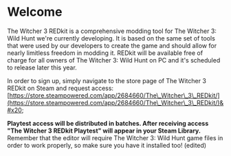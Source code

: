 # Welcome

The Witcher 3 REDkit is a comprehensive modding tool for The Witcher 3: Wild Hunt we're currently developing. It is based on the same set of tools that were used by our developers to create the game and should allow for nearly limitless freedom in modding it. REDkit will be available free of charge for all owners of The Witcher 3: Wild Hunt on PC and it's scheduled to release later this year.&#x20;

In order to sign up, simply navigate to the store page of The Witcher 3 REDkit on Steam and request access: [https://store.steampowered.com/app/2684660/The\_Witcher\_3\_REDkit/](https://store.steampowered.com/app/2684660/The\_Witcher\_3\_REDkit/)&#x20;

**Playtest access will be distributed in batches. After receiving access "The Witcher 3 REDkit Playtest" will appear in your Steam Library.** Remember that the editor will require The Witcher 3: Wild Hunt game files in order to work properly, so make sure you have it installed too! (edited)
